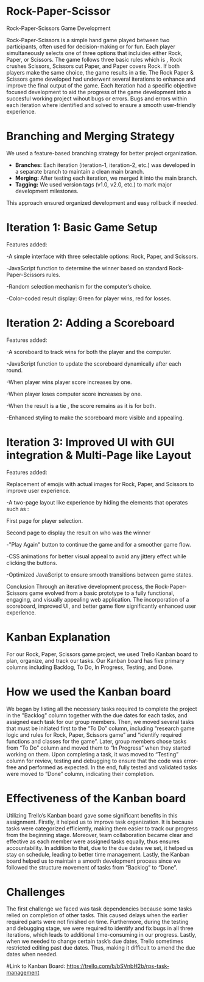 # Rock-Paper-Scissor

Rock-Paper-Scissors Game Development

Rock-Paper-Scissors is a simple hand game played between two participants, often used for decision-making or for fun. Each player simultaneously selects one of three options that incluides either Rock, Paper, or Scissors. The game follows three basic rules which is , Rock crushes Scissors, Scissors cut Paper, and Paper covers Rock. If both players make the same choice, the game results in a tie. The Rock Paper & Scissors game developed had underwent several iterations to enhance and improve the final output of the game. Each Iteration had a specific objective focused development to aid the progress of the game development into a succesful working project wihout bugs or errors. Bugs and errors within each iteration where identified and solved to ensure a smooth user-friendly experience.

# Branching and Merging Strategy

We used a feature-based branching strategy for better project organization.

- **Branches:** Each iteration (iteration-1, iteration-2, etc.) was developed in a separate branch to maintain a clean main branch.
- **Merging:** After testing each iteration, we merged it into the main branch.
- **Tagging:** We used version tags (v1.0, v2.0, etc.) to mark major development milestones.

This approach ensured organized development and easy rollback if needed.

# Iteration 1: Basic Game Setup
Features added:

-A simple interface with three selectable options: Rock, Paper, and Scissors.

-JavaScript function to determine the winner based on standard Rock-Paper-Scissors rules.

-Random selection mechanism for the computer’s choice.

-Color-coded result display: Green for player wins, red for losses.

# Iteration 2: Adding a Scoreboard
Features added:

-A scoreboard to track wins for both the player and the computer.

-JavaScript function to update the scoreboard dynamically after each round.

-When player wins player score increases by one.

-When player loses computer score increases by one.

-When the result is a tie , the score remains as it is for both.

-Enhanced styling to make the scoreboard more visible and appealing.

# Iteration 3: Improved UI with GUI integration & Multi-Page like Layout
Features added:

Replacement of emojis with actual images for Rock, Paper, and Scissors to improve user experience.

-A two-page layout like experience by hiding the elements that operates such as :

First page for player selection.

Second page to display the result on who was the winner

-"Play Again" button to continue the game and for a smoother game flow.

-CSS animations for better visual appeal to avoid any jittery effect while clicking the buttons.

-Optimized JavaScript to ensure smooth transitions between game states.

Conclusion
Through an iterative development process, the Rock-Paper-Scissors game evolved from a basic prototype to a fully functional, engaging, and visually appealing web application. The incorporation of a scoreboard, improved UI, and better game flow significantly enhanced user experience.

# Kanban Explanation
For our Rock, Paper, Scissors game project, we used Trello Kanban board to plan, organize, and track our tasks. Our Kanban board has five primary columns including Backlog, To Do, In Progress, Testing, and Done.

# How we used the Kanban board
We began by listing all the necessary tasks required to complete the project in the "Backlog" column together with the due dates for each tasks, and assigned each task for our group members. Then, we moved several tasks that must be initiated first to the “To Do” column, including “research game logic and rules for Rock, Paper, Scissors game” and “identify required functions and classes for the game”. Later, group members chose tasks from “To Do” column and moved them to “In Progress” when they started working on them. Upon completing a task, it was moved to “Testing” column for review, testing and debugging to ensure that the code was error-free and performed as expected. In the end, fully tested and validated tasks were moved to “Done” column, indicating their completion.

# Effectiveness of the Kanban board
Utilizing Trello’s Kanban board gave some significant benefits in this assignment. Firstly, it helped us to improve task organization. It is because tasks were categorized efficiently, making them easier to track our progress from the beginning stage. Moreover, team collaboration became clear and effective as each member were assigned tasks equally, thus ensures accountability. In addition to that, due to the due dates we set, it helped us stay on schedule, leading to better time management. Lastly, the Kanban board helped us to maintain a smooth development process since we followed the structure movement of tasks from “Backlog” to “Done”.

# Challenges
The first challenge we faced was task dependencies because some tasks relied on completion of other tasks. This caused delays when the earlier required parts were not finished on time. Furthermore, during the testing and debugging stage, we were required to identify and fix bugs in all three iterations, which leads to additional time-consuming in our progress. Lastly, when we needed to change certain task’s due dates, Trello sometimes restricted editing past due dates. Thus, making it difficult to amend the due dates when needed.

#Link to Kanban Board: https://trello.com/b/bSVnbH2b/rps-task-management
